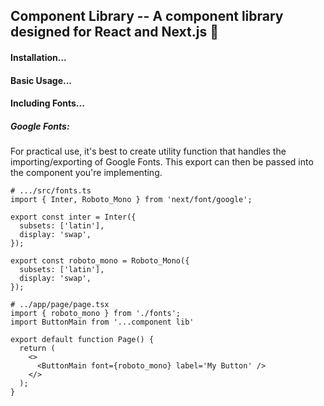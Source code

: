 ## Component Library -- A component library designed for React and Next.js 📓

#### Installation...

#### Basic Usage...

#### Including Fonts...
##### Google Fonts:
For practical use, it's best to create utility function that handles the importing/exporting of Google Fonts. This export can then be passed into the component you're implementing.
```
# .../src/fonts.ts
import { Inter, Roboto_Mono } from 'next/font/google';

export const inter = Inter({
  subsets: ['latin'],
  display: 'swap',
});
 
export const roboto_mono = Roboto_Mono({
  subsets: ['latin'],
  display: 'swap',
});
```
```
# ../app/page/page.tsx
import { roboto_mono } from './fonts';
import ButtonMain from '...component lib'

export default function Page() {
  return (
    <>
      <ButtonMain font={roboto_mono} label='My Button' />
    </>
  );
}
```
